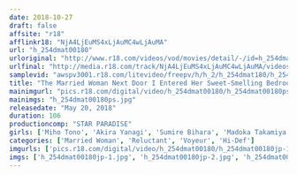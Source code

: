 ```yaml
---
date: 2018-10-27
draft: false
affsite: "r18"
afflinkr18: "NjA4LjEuMS4xLjAuMC4wLjAuMA"
url: "h_254dmat00180"
urloriginal: "http://www.r18.com/videos/vod/movies/detail/-/id=h_254dmat00180"
urlfinal: "http://media.r18.com/track/NjA4LjEuMS4xLjAuMC4wLjAuMA/videos/vod/movies/detail/-/id=h_254dmat00180"
samplevid: "awspv3001.r18.com/litevideo/freepv/h/h_2/h_254dmat180/h_254dmat180_dmb_w.mp4"
title: "The Married Woman Next Door I Entered Her Sweet-Smelling Bedroom, And Then..."
mainimgurl: "pics.r18.com/digital/video/h_254dmat00180/h_254dmat00180ps.jpg"
mainimgs: "h_254dmat00180ps.jpg"
releasedate: "May 20, 2018"
duration: 106
productioncomp: "STAR PARADISE"
girls: ['Miho Tono', 'Akira Yanagi', 'Sumire Bihara', 'Madoka Takamiya']
categories: ['Married Woman', 'Reluctant', 'Voyeur', 'Hi-Def']
imgurls: ['pics.r18.com/digital/video/h_254dmat00180/h_254dmat00180jp-1.jpg', 'pics.r18.com/digital/video/h_254dmat00180/h_254dmat00180jp-2.jpg', 'pics.r18.com/digital/video/h_254dmat00180/h_254dmat00180jp-3.jpg', 'pics.r18.com/digital/video/h_254dmat00180/h_254dmat00180jp-4.jpg', 'pics.r18.com/digital/video/h_254dmat00180/h_254dmat00180jp-5.jpg', 'pics.r18.com/digital/video/h_254dmat00180/h_254dmat00180jp-6.jpg', 'pics.r18.com/digital/video/h_254dmat00180/h_254dmat00180jp-7.jpg', 'pics.r18.com/digital/video/h_254dmat00180/h_254dmat00180jp-8.jpg', 'pics.r18.com/digital/video/h_254dmat00180/h_254dmat00180jp-9.jpg', 'pics.r18.com/digital/video/h_254dmat00180/h_254dmat00180jp-10.jpg', 'pics.r18.com/digital/video/h_254dmat00180/h_254dmat00180jp-11.jpg', 'pics.r18.com/digital/video/h_254dmat00180/h_254dmat00180jp-12.jpg', 'pics.r18.com/digital/video/h_254dmat00180/h_254dmat00180jp-13.jpg', 'pics.r18.com/digital/video/h_254dmat00180/h_254dmat00180jp-14.jpg', 'pics.r18.com/digital/video/h_254dmat00180/h_254dmat00180jp-15.jpg', 'pics.r18.com/digital/video/h_254dmat00180/h_254dmat00180jp-16.jpg', 'pics.r18.com/digital/video/h_254dmat00180/h_254dmat00180jp-17.jpg', 'pics.r18.com/digital/video/h_254dmat00180/h_254dmat00180jp-18.jpg', 'pics.r18.com/digital/video/h_254dmat00180/h_254dmat00180jp-19.jpg', 'pics.r18.com/digital/video/h_254dmat00180/h_254dmat00180jp-20.jpg']
imgs: ['h_254dmat00180jp-1.jpg', 'h_254dmat00180jp-2.jpg', 'h_254dmat00180jp-3.jpg', 'h_254dmat00180jp-4.jpg', 'h_254dmat00180jp-5.jpg', 'h_254dmat00180jp-6.jpg', 'h_254dmat00180jp-7.jpg', 'h_254dmat00180jp-8.jpg', 'h_254dmat00180jp-9.jpg', 'h_254dmat00180jp-10.jpg', 'h_254dmat00180jp-11.jpg', 'h_254dmat00180jp-12.jpg', 'h_254dmat00180jp-13.jpg', 'h_254dmat00180jp-14.jpg', 'h_254dmat00180jp-15.jpg', 'h_254dmat00180jp-16.jpg', 'h_254dmat00180jp-17.jpg', 'h_254dmat00180jp-18.jpg', 'h_254dmat00180jp-19.jpg', 'h_254dmat00180jp-20.jpg']
---
```

